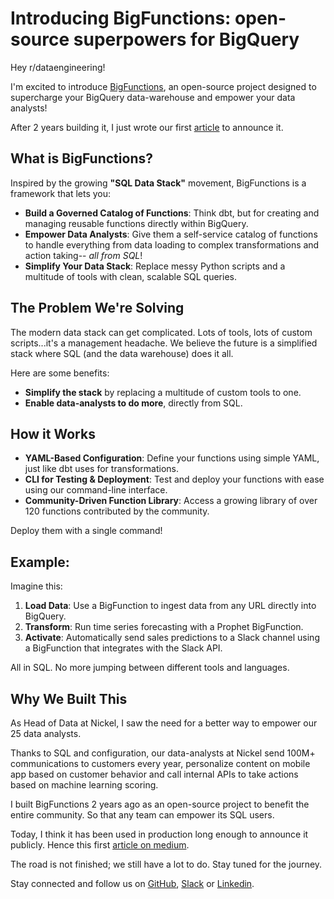 # Introducing BigFunctions: open-source superpowers for BigQuery

Hey r/dataengineering!

I'm excited to introduce [BigFunctions](https://github.com/unytics/bigfunctions), an open-source project designed to supercharge your BigQuery data-warehouse and empower your data analysts! 

After 2 years building it, I just wrote our first [article](https://medium.com/google-cloud/sql-is-all-you-need-77554fea90c0) to announce it. 


## What is BigFunctions?

Inspired by the growing **"SQL Data Stack"** movement, BigFunctions is a framework that lets you:

- **Build a Governed Catalog of Functions**: Think dbt, but for creating and managing reusable functions directly within BigQuery.
- **Empower Data Analysts**: Give them a self-service catalog of functions to handle everything from data loading to complex transformations and action taking-- *all from SQL*!
- **Simplify Your Data Stack**: Replace messy Python scripts and a multitude of tools with clean, scalable SQL queries.


## The Problem We're Solving

The modern data stack can get complicated. Lots of tools, lots of custom scripts...it's a management headache. We believe the future is a simplified stack where SQL (and the data warehouse) does it all. 

Here are some benefits:

- **Simplify the stack** by replacing a multitude of custom tools to one.
- **Enable data-analysts to do more**, directly from SQL.


## How it Works

- **YAML-Based Configuration**: Define your functions using simple YAML, just like dbt uses for transformations.
- **CLI for Testing & Deployment**: Test and deploy your functions with ease using our command-line interface.
- **Community-Driven Function Library**: Access a growing library of over 120 functions contributed by the community. 

Deploy them with a single command!


## Example:

Imagine this:

1. **Load Data**: Use a BigFunction to ingest data from any URL directly into BigQuery.
2. **Transform**: Run time series forecasting with a Prophet BigFunction.
3. **Activate**: Automatically send sales predictions to a Slack channel using a BigFunction that integrates with the Slack API.

All in SQL. No more jumping between different tools and languages.


## Why We Built This

As Head of Data at Nickel, I saw the need for a better way to empower our 25 data analysts. 

Thanks to SQL and configuration, our data-analysts at Nickel send 100M+ communications to customers every year, personalize content on mobile app based on customer behavior and call internal APIs to take actions based on machine learning scoring.  

I built BigFunctions 2 years ago as an open-source project to benefit the entire community. So that any team can empower its SQL users.

Today, I think it has been used in production long enough to announce it publicly. Hence this first [article on medium](https://medium.com/google-cloud/sql-is-all-you-need-77554fea90c0). 

The road is not finished; we still have a lot to do. Stay tuned for the journey.

Stay connected and follow us on [GitHub](https://github.com/unytics/bigfunctions), [Slack](https://join.slack.com/t/unytics/shared_invite/zt-1gbv491mu-cs03EJbQ1fsHdQMcFN7E1Q) or [Linkedin](https://www.linkedin.com/company/unytics/).
